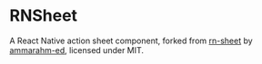 # RNSheet

A React Native action sheet component, forked from [rn-sheet](https://github.com/ammarahm-ed/react-native-actions-sheet) by [ammarahm-ed](https://github.com/ammarahm-ed), licensed under MIT.
